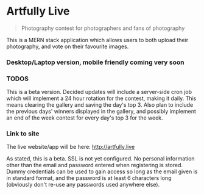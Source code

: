 # Artfully Live

> Photography contest for photographers and fans of photography

This is a MERN stack application which allows users to both upload their photography, and vote on their favourite images.

### Desktop/Laptop version, mobile friendly coming very soon

### TODOS

This is a beta version. Decided updates will include a server-side cron job which will implement a 24 hour rotation for the contest, making it daily. This means clearing the gallery and saving the day's top 3. Also plan to include the previous days' winners displayed in the gallery, and possibly implement an end of the week contest for every day's top 3 for the week.

### Link to site

The live website/app will be here: http://artfully.live

As stated, this is a beta. SSL is not yet configured. No personal information other than the email and password entered when registering is stored. Dummy credentials can be used to gain access so long as the email given is in standard format, and the password is at least 6 characters long (obviously don't re-use any passwords used anywhere else).